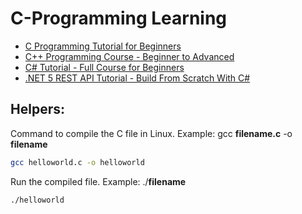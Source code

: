# C-Programming Learning

* [C Programming Tutorial for Beginners](https://www.youtube.com/watch?v=KJgsSFOSQv0)
* [C++ Programming Course - Beginner to Advanced](https://www.youtube.com/watch?v=8jLOx1hD3_o&t=56828s)
* [C# Tutorial - Full Course for Beginners](https://www.youtube.com/watch?v=GhQdlIFylQ8&t=15294s)
* [.NET 5 REST API Tutorial - Build From Scratch With C#](https://www.youtube.com/watch?v=ZXdFisA_hOY&t=16266s)

## Helpers:

Command to compile the C file in Linux. Example: gcc **filename.c** -o **filename**

```bash
gcc helloworld.c -o helloworld
```

Run the compiled file. Example: ./**filename**

```bash
./helloworld
```
